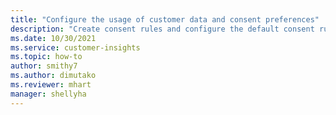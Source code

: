 ```yaml
---
title: "Configure the usage of customer data and consent preferences"
description: "Create consent rules and configure the default consent rules."
ms.date: 10/30/2021
ms.service: customer-insights
ms.topic: how-to
author: smithy7
ms.author: dimutako
ms.reviewer: mhart
manager: shellyha
---
```


# 